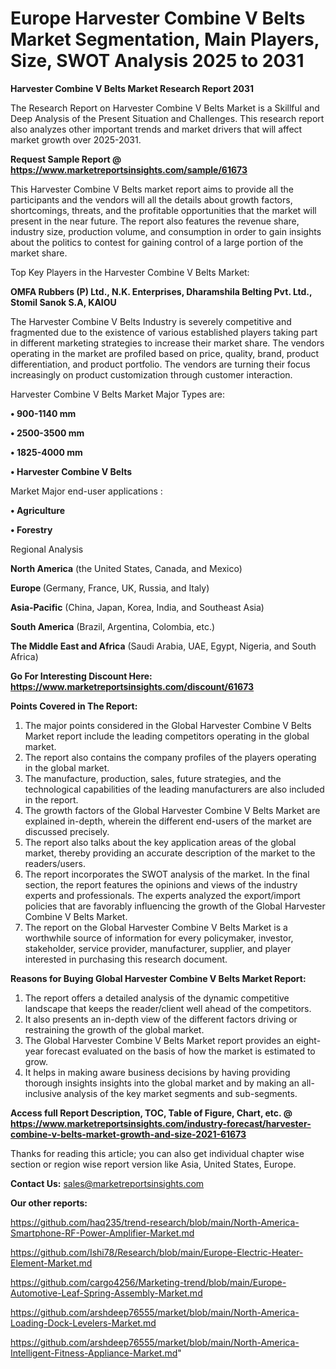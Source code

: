 # Europe Harvester Combine V Belts Market Segmentation, Main Players, Size, SWOT Analysis 2025 to 2031

<strong>Harvester Combine V Belts Market Research Report 2031</strong>

The Research Report on Harvester Combine V Belts Market is a Skillful and Deep Analysis of the Present Situation and Challenges. This research report also analyzes other important trends and market drivers that will affect market growth over 2025-2031.

<strong>Request Sample Report @ <a href=https://www.marketreportsinsights.com/sample/61673>https://www.marketreportsinsights.com/sample/61673</a></strong>

This Harvester Combine V Belts market report aims to provide all the participants and the vendors will all the details about growth factors, shortcomings, threats, and the profitable opportunities that the market will present in the near future. The report also features the revenue share, industry size, production volume, and consumption in order to gain insights about the politics to contest for gaining control of a large portion of the market share.

Top Key Players in the Harvester Combine V Belts Market:

<strong>OMFA Rubbers (P) Ltd., N.K. Enterprises, Dharamshila Belting Pvt. Ltd., Stomil Sanok S.A, KAIOU</strong>

The Harvester Combine V Belts Industry is severely competitive and fragmented due to the existence of various established players taking part in different marketing strategies to increase their market share. The vendors operating in the market are profiled based on price, quality, brand, product differentiation, and product portfolio. The vendors are turning their focus increasingly on product customization through customer interaction.

Harvester Combine V Belts Market Major Types are:

<strong>• 900-1140 mm

• 2500-3500 mm

• 1825-4000 mm

• Harvester Combine V Belts</strong>

Market Major end-user applications :

<strong>• Agriculture

• Forestry</strong>

Regional Analysis

</u><strong><b>North America</b></strong> (the United States, Canada, and Mexico)

<strong><b>Europe </b></strong>(Germany, France, UK, Russia, and Italy)

<strong><b>Asia-Pacific</b></strong> (China, Japan, Korea, India, and Southeast Asia)

<strong><b>South America</b></strong> (Brazil, Argentina, Colombia, etc.)

<strong><b>The Middle East and Africa</b></strong> (Saudi Arabia, UAE, Egypt, Nigeria, and South Africa)

<strong>Go For Interesting Discount Here: <a href=https://www.marketreportsinsights.com/discount/61673>https://www.marketreportsinsights.com/discount/61673</a></strong>

<strong>Points Covered in The Report:</strong>
<ol>
  <li>The major points considered in the Global Harvester Combine V Belts Market report include the leading competitors operating in the global market.</li>
  <li>The report also contains the company profiles of the players operating in the global market.</li>
  <li>The manufacture, production, sales, future strategies, and the technological capabilities of the leading manufacturers are also included in the report.</li>
  <li>The growth factors of the Global Harvester Combine V Belts Market are explained in-depth, wherein the different end-users of the market are discussed precisely.</li>
  <li>The report also talks about the key application areas of the global market, thereby providing an accurate description of the market to the readers/users.</li>
  <li>The report incorporates the SWOT analysis of the market. In the final section, the report features the opinions and views of the industry experts and professionals. The experts analyzed the export/import policies that are favorably influencing the growth of the Global Harvester Combine V Belts Market.</li>
  <li>The report on the Global Harvester Combine V Belts Market is a worthwhile source of information for every policymaker, investor, stakeholder, service provider, manufacturer, supplier, and player interested in purchasing this research document.</li>
</ol>
<strong>Reasons for Buying Global Harvester Combine V Belts Market Report:</strong>

<ol>
  <li>The report offers a detailed analysis of the dynamic competitive landscape that keeps the reader/client well ahead of the competitors.</li>
  <li>It also presents an in-depth view of the different factors driving or restraining the growth of the global market.</li>
  <li>The Global Harvester Combine V Belts Market report provides an eight-year forecast evaluated on the basis of how the market is estimated to grow.</li>
  <li>It helps in making aware business decisions by having providing thorough insights insights into the global market and by making an all-inclusive analysis of the key market segments and sub-segments.</li>
</ol>
<strong>Access full Report Description, TOC, Table of Figure, Chart, etc. @ <a href=https://www.marketreportsinsights.com/industry-forecast/harvester-combine-v-belts-market-growth-and-size-2021-61673>https://www.marketreportsinsights.com/industry-forecast/harvester-combine-v-belts-market-growth-and-size-2021-61673</a></strong>


Thanks for reading this article; you can also get individual chapter wise section or region wise report version like Asia, United States, Europe.

<strong>Contact Us:</strong>
sales@marketreportsinsights.com

<strong>Our other reports:</strong>

<a href=https://github.com/haq235/trend-research/blob/main/North-America-Smartphone-RF-Power-Amplifier-Market.md>https://github.com/haq235/trend-research/blob/main/North-America-Smartphone-RF-Power-Amplifier-Market.md</a>

<a href=https://github.com/Ishi78/Research/blob/main/Europe-Electric-Heater-Element-Market.md>https://github.com/Ishi78/Research/blob/main/Europe-Electric-Heater-Element-Market.md</a>

<a href=https://github.com/cargo4256/Marketing-trend/blob/main/Europe-Automotive-Leaf-Spring-Assembly-Market.md>https://github.com/cargo4256/Marketing-trend/blob/main/Europe-Automotive-Leaf-Spring-Assembly-Market.md</a>

<a href=https://github.com/arshdeep76555/market/blob/main/North-America-Loading-Dock-Levelers-Market.md>https://github.com/arshdeep76555/market/blob/main/North-America-Loading-Dock-Levelers-Market.md</a>

<a href=https://github.com/arshdeep76555/market/blob/main/North-America-Intelligent-Fitness-Appliance-Market.md>https://github.com/arshdeep76555/market/blob/main/North-America-Intelligent-Fitness-Appliance-Market.md</a>"

